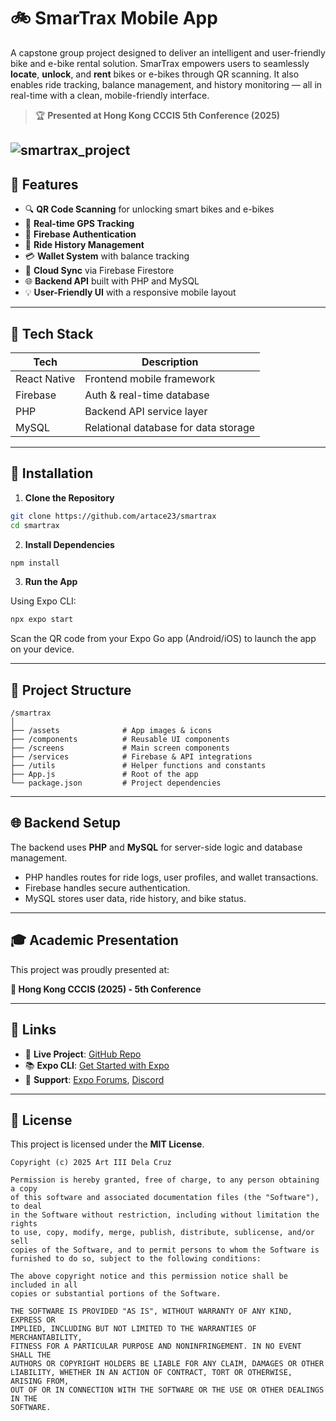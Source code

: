 # 🚲 SmarTrax Mobile App

A capstone group project designed to deliver an intelligent and user-friendly bike and e-bike rental solution. SmarTrax empowers users to seamlessly **locate**, **unlock**, and **rent** bikes or e-bikes through QR scanning. It also enables ride tracking, balance management, and history monitoring — all in real-time with a clean, mobile-friendly interface.

> 🏆 **Presented at Hong Kong CCCIS 5th Conference (2025)**

![smartrax_project](https://github.com/user-attachments/assets/54a9eca6-d100-4966-988e-727bc219c4d5)
---

## 📱 Features

* 🔍 **QR Code Scanning** for unlocking smart bikes and e-bikes
* 📍 **Real-time GPS Tracking**
* 🔐 **Firebase Authentication**
* 🧾 **Ride History Management**
* 💳 **Wallet System** with balance tracking
* 📡 **Cloud Sync** via Firebase Firestore
* 🌐 **Backend API** built with PHP and MySQL
* 💡 **User-Friendly UI** with a responsive mobile layout

---

## 💠 Tech Stack

| Tech         | Description                          |
| ------------ | ------------------------------------ |
| React Native | Frontend mobile framework            |
| Firebase     | Auth & real-time database            |
| PHP          | Backend API service layer            |
| MySQL        | Relational database for data storage |

---

## 🚀 Installation

1. **Clone the Repository**

```bash
git clone https://github.com/artace23/smartrax
cd smartrax
```

2. **Install Dependencies**

```bash
npm install
```

3. **Run the App**

Using Expo CLI:

```bash
npx expo start
```

Scan the QR code from your Expo Go app (Android/iOS) to launch the app on your device.

---

## 🧹 Project Structure

```
/smartrax
│
├── /assets              # App images & icons
├── /components          # Reusable UI components
├── /screens             # Main screen components
├── /services            # Firebase & API integrations
├── /utils               # Helper functions and constants
├── App.js               # Root of the app
└── package.json         # Project dependencies
```

---

## 🌐 Backend Setup

The backend uses **PHP** and **MySQL** for server-side logic and database management.

* PHP handles routes for ride logs, user profiles, and wallet transactions.
* Firebase handles secure authentication.
* MySQL stores user data, ride history, and bike status.

---

## 🎓 Academic Presentation

This project was proudly presented at:

**📍 Hong Kong CCCIS (2025) - 5th Conference**

---

## 📌 Links

* 🔗 **Live Project**: [GitHub Repo](https://github.com/artace23/smartrax)
* 📚 **Expo CLI**: [Get Started with Expo](https://docs.expo.dev/get-started/installation/)
* 💬 **Support**: [Expo Forums](https://forums.expo.dev/), [Discord](https://chat.expo.dev/)

---

## 📄 License

This project is licensed under the **MIT License**.

```
Copyright (c) 2025 Art III Dela Cruz

Permission is hereby granted, free of charge, to any person obtaining a copy
of this software and associated documentation files (the "Software"), to deal
in the Software without restriction, including without limitation the rights
to use, copy, modify, merge, publish, distribute, sublicense, and/or sell
copies of the Software, and to permit persons to whom the Software is
furnished to do so, subject to the following conditions:

The above copyright notice and this permission notice shall be included in all
copies or substantial portions of the Software.

THE SOFTWARE IS PROVIDED "AS IS", WITHOUT WARRANTY OF ANY KIND, EXPRESS OR
IMPLIED, INCLUDING BUT NOT LIMITED TO THE WARRANTIES OF MERCHANTABILITY,
FITNESS FOR A PARTICULAR PURPOSE AND NONINFRINGEMENT. IN NO EVENT SHALL THE
AUTHORS OR COPYRIGHT HOLDERS BE LIABLE FOR ANY CLAIM, DAMAGES OR OTHER
LIABILITY, WHETHER IN AN ACTION OF CONTRACT, TORT OR OTHERWISE, ARISING FROM,
OUT OF OR IN CONNECTION WITH THE SOFTWARE OR THE USE OR OTHER DEALINGS IN THE
SOFTWARE.
```
